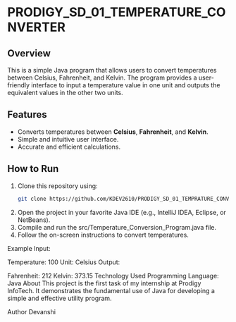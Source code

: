 # PRODIGY_SD_01_TEMPERATURE_CONVERTER

## Overview
This is a simple Java program that allows users to convert temperatures between Celsius, Fahrenheit, and Kelvin. The program provides a user-friendly interface to input a temperature value in one unit and outputs the equivalent values in the other two units.

## Features
- Converts temperatures between **Celsius**, **Fahrenheit**, and **Kelvin**.
- Simple and intuitive user interface.
- Accurate and efficient calculations.

## How to Run
1. Clone this repository using:
   ```bash
   git clone https://github.com/KDEV2610/PRODIGY_SD_01_TEMPRATURE_CONVERTOR.git
2. Open the project in your favorite Java IDE (e.g., IntelliJ IDEA, Eclipse, or NetBeans).
3. Compile and run the src/Temperature_Conversion_Program.java file.
4. Follow the on-screen instructions to convert temperatures.

 
Example
Input:

Temperature: 100
Unit: Celsius
Output:

Fahrenheit: 212
Kelvin: 373.15
Technology Used
Programming Language: Java
About
This project is the first task of my internship at Prodigy InfoTech. It demonstrates the fundamental use of Java for developing a simple and effective utility program.

Author
Devanshi 
